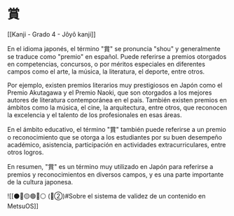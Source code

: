 # 賞

[[Kanji - Grado 4 - Jôyô kanji]]

En el idioma japonés, el término "賞" se pronuncia "shou" y generalmente se traduce como "premio" en español. Puede referirse a premios otorgados en competencias, concursos, o por méritos especiales en diferentes campos como el arte, la música, la literatura, el deporte, entre otros. 

Por ejemplo, existen premios literarios muy prestigiosos en Japón como el Premio Akutagawa y el Premio Naoki, que son otorgados a los mejores autores de literatura contemporánea en el país. También existen premios en ámbitos como la música, el cine, la arquitectura, entre otros, que reconocen la excelencia y el talento de los profesionales en esas áreas.

En el ámbito educativo, el término "賞" también puede referirse a un premio o reconocimiento que se otorga a los estudiantes por su buen desempeño académico, asistencia, participación en actividades extracurriculares, entre otros logros.

En resumen, "賞" es un término muy utilizado en Japón para referirse a premios y reconocimientos en diversos campos, y es una parte importante de la cultura japonesa.

![[⚫🔴🟡🟢🔵⚪ (🔴②)#Sobre el sistema de validez de un contenido en MetsuOS]]